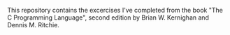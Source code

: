 This repository contains the excercises I've completed from the book "The C Programming Language", second edition by 
Brian W. Kernighan and Dennis M. Ritchie.
